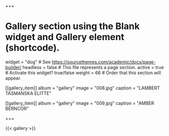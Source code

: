 +++
# Gallery section using the Blank widget and Gallery element (shortcode).
widget = "dog"  # See https://sourcethemes.com/academic/docs/page-builder/
headless = false  # This file represents a page section.
active = true  # Activate this widget? true/false
weight = 66  # Order that this section will appear.

[[gallery_item]]
  album = "gallery"
  image = "008.jpg"
  caption = "LAMBERT TASMANSKA ELITTE"

 [[gallery_item]]
  album = "gallery"
  image = "009.jpg"
  caption = "AMBER BERNCOR"

+++

{{< gallery >}}
